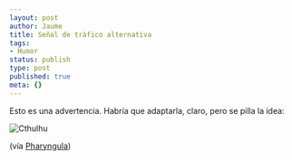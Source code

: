 ```yaml
---
layout: post
author: Jaume
title: Señal de tráfico alternativa
tags:
- Humor
status: publish
type: post
published: true
meta: {}
---
```

Esto es una advertencia. Habría que adaptarla, claro, pero se pilla la idea:

<img src="http://archivodenessus.com/imagenes/2006/cthulhuwarn.gif" alt="Cthulhu" class="center noborder"/>

(vía <a href="http://scienceblogs.com/pharyngula/2006/10/random_tentaclerelated_urges.php">Pharyngula</a>)
